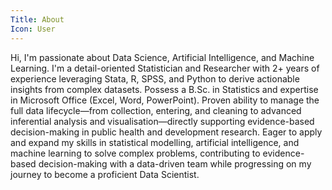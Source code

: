 ```yaml
---
Title: About
Icon: User
---
```

Hi, I'm passionate about Data Science, Artificial Intelligence, and Machine Learning. I'm a detail-oriented Statistician and Researcher with 2+ years of experience leveraging Stata, R, SPSS, and Python to derive actionable insights from complex datasets. Possess a B.Sc. in Statistics and expertise in Microsoft Office (Excel, Word, PowerPoint). Proven ability to manage the full data lifecycle—from collection, entering, and cleaning to advanced inferential analysis and visualisation—directly supporting evidence-based decision-making in public health and development research. Eager to apply and expand my skills in statistical modelling, artificial intelligence, and machine learning to solve complex problems, contributing to evidence-based decision-making with a data-driven team while progressing on my journey to become a proficient Data Scientist.

